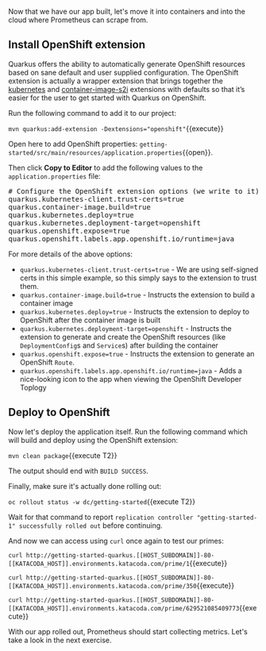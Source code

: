 Now that we have our app built, let's move it into containers and into the cloud where Prometheus can scrape from.

## Install OpenShift extension

Quarkus offers the ability to automatically generate OpenShift resources based on sane default and user supplied configuration. The OpenShift extension is actually a wrapper extension that brings together the [kubernetes](https://quarkus.io/guides/deploying-to-kubernetes) and [container-image-s2i](https://quarkus.io/guides/container-image#s2i) extensions with defaults so that it’s easier for the user to get started with Quarkus on OpenShift.

Run the following command to add it to our project:

`mvn quarkus:add-extension -Dextensions="openshift"`{{execute}}

Open here to add OpenShift properties: `getting-started/src/main/resources/application.properties`{{open}}.

Then click **Copy to Editor** to add the following values to the `application.properties` file:

<pre class="file" data-filename="./src/main/resources/application.properties" data-target="replace">
# Configure the OpenShift extension options (we write to it)
quarkus.kubernetes-client.trust-certs=true
quarkus.container-image.build=true
quarkus.kubernetes.deploy=true
quarkus.kubernetes.deployment-target=openshift
quarkus.openshift.expose=true
quarkus.openshift.labels.app.openshift.io/runtime=java
</pre>

For more details of the above options:

* `quarkus.kubernetes-client.trust-certs=true` - We are using self-signed certs in this simple example, so this simply says to the extension to trust them.
* `quarkus.container-image.build=true` - Instructs the extension to build a container image
* `quarkus.kubernetes.deploy=true` - Instructs the extension to deploy to OpenShift after the container image is built
* `quarkus.kubernetes.deployment-target=openshift` - Instructs the extension to generate and create the OpenShift resources (like `DeploymentConfig`s and `Service`s) after building the container
* `quarkus.openshift.expose=true` - Instructs the extension to generate an OpenShift `Route`.
* `quarkus.openshift.labels.app.openshift.io/runtime=java` - Adds a nice-looking icon to the app when viewing the OpenShift Developer Toplogy

## Deploy to OpenShift

Now let's deploy the application itself. Run the following command which will build and deploy using the OpenShift extension:

`mvn clean package`{{execute T2}}

The output should end with `BUILD SUCCESS`.

Finally, make sure it's actually done rolling out:

`oc rollout status -w dc/getting-started`{{execute T2}}

Wait for that command to report `replication controller "getting-started-1" successfully rolled out` before continuing.

And now we can access using `curl` once again to test our primes:

`curl http://getting-started-quarkus.[[HOST_SUBDOMAIN]]-80-[[KATACODA_HOST]].environments.katacoda.com/prime/1`{{execute}}

`curl http://getting-started-quarkus.[[HOST_SUBDOMAIN]]-80-[[KATACODA_HOST]].environments.katacoda.com/prime/350`{{execute}}

`curl http://getting-started-quarkus.[[HOST_SUBDOMAIN]]-80-[[KATACODA_HOST]].environments.katacoda.com/prime/629521085409773`{{execute}}

With our app rolled out, Prometheus should start collecting metrics. Let's take a look in the next exercise.